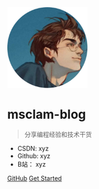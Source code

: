 <img src="_media/icon.png" alt="logo" style="zoom:18%;" />


# msclam-blog

> 分享编程经验和技术干货

* CSDN: xyz
* Github: xyz
* B站： xyz

[GitHub](https://github.com/docsifyjs/docsify/)
[Get Started](#quick-start)
